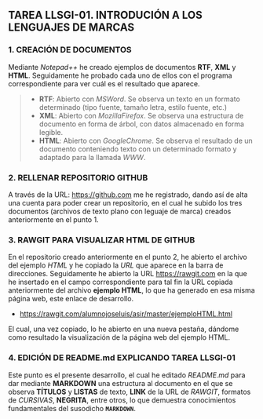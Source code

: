 ## TAREA LLSGI-01. INTRODUCIÓN A LOS LENGUAJES DE MARCAS
### 1. CREACIÓN DE DOCUMENTOS
Mediante *Notepad++* he creado ejemplos de documentos **RTF**, **XML** y **HTML**. Seguidamente he probado cada uno de ellos con el programa correspondiente para ver cuál es el resultado que aparece.
>* **RTF**: Abierto con *MSWord*. Se observa un texto en un formato determinado (tipo fuente, tamaño letra, estilo fuente, etc.)
>* **XML**: Abierto con *MozillaFirefox*. Se observa una estructura de documento en forma de árbol, con datos almacenado en forma legible.
>* **HTML**: Abierto con *GoogleChrome*. Se observa el resultado de un documento conteniendo texto con un determinado formato y adaptado para la llamada *WWW*.
### 2. RELLENAR REPOSITORIO GITHUB
A través de la URL: https://github.com me he registrado, dando así de alta una cuenta para poder crear un repositorio, en el cual he subido los tres documentos (archivos de texto plano con leguaje de marca) creados anteriormente en el punto 1.
### 3. RAWGIT PARA VISUALIZAR HTML DE GITHUB
En el repositorio creado anteriormente en el punto 2, he abierto el archivo del ejemplo *HTML* y he copiado la *URL* que aparece en la barra de direcciones. Seguidamente he abierto la URL https://rawgit.com en la que he insertado en el campo correspondiente para tal fin la URL copiada anteriormente del archivo **ejemplo HTML**, lo que ha generado en esa misma página web, este enlace de desarrollo.

- https://rawgit.com/alumnojoseluis/asir/master/ejemploHTML.html

El cual, una vez copiado, lo he abierto en una nueva pestaña, dándome como resultado la visualización de la página web del ejemplo HTML.
### 4. EDICIÓN DE README.md EXPLICANDO TAREA LLSGI-01
Este punto es el presente desarrollo, el cual he editado *README.md* para dar mediante **MARKDOWN** una estructura al documento en el que se observa **TÍTULOS** y **LISTAS** de texto, **LINK** de la URL de *RAWGIT*, formatos de *CURSIVAS*, **NEGRITA**, entre otros, lo que demuestra conocimientos fundamentales del susodicho **`MARKDOWN`**.

